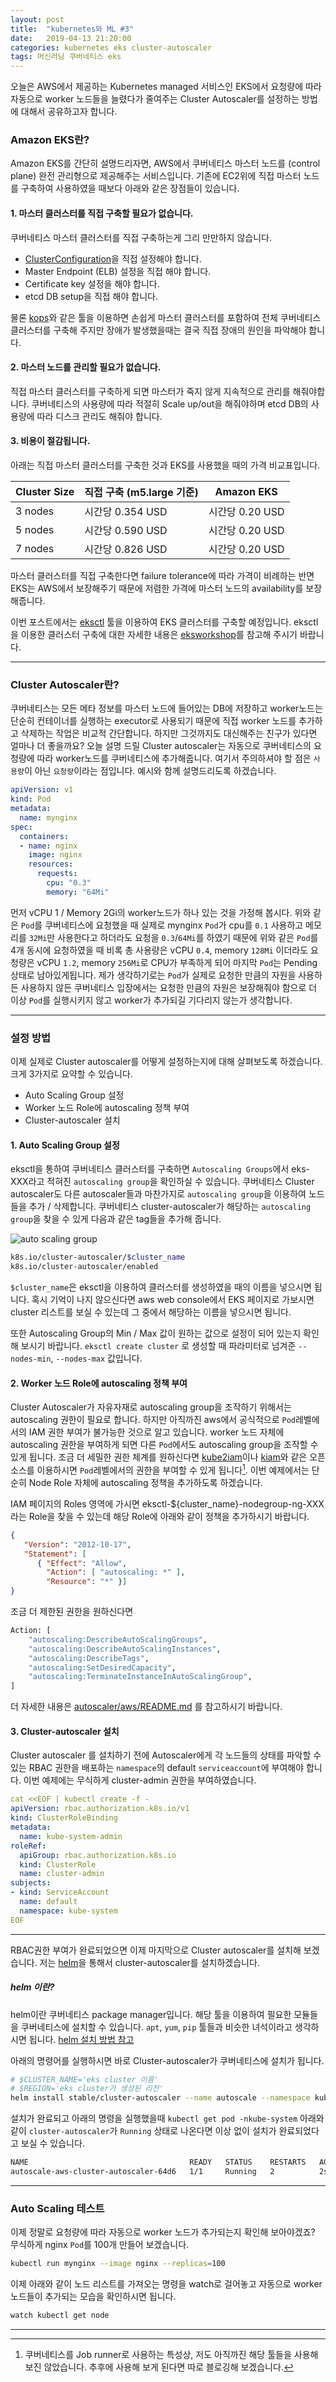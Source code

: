 ```yaml
---
layout: post
title:  "kubernetes와 ML #3"
date:   2019-04-13 21:20:00
categories: kubernetes eks cluster-autoscaler
tags: 머신러닝 쿠버네티스 eks
---
```

오늘은 AWS에서 제공하는 Kubernetes managed 서비스인 EKS에서 요청량에 따라 자동으로 worker 노드들을 늘렸다가 줄여주는 Cluster Autoscaler를 설정하는 방법에 대해서 공유하고자 합니다.

### Amazon EKS란?
Amazon EKS를 간단히 설명드리자면, AWS에서 쿠버네티스 마스터 노드를 (control plane) 완전 관리형으로 제공해주는 서비스입니다. 기존에 EC2위에 직접 마스터 노드를 구축하여 사용하였을 때보다 아래와 같은 장점들이 있습니다.
#### 1. 마스터 클러스터를 직접 구축할 필요가 없습니다.
쿠버네티스 마스터 클러스터를 직접 구축하는게 그리 만만하지 않습니다. 
* [ClusterConfiguration](https://godoc.org/k8s.io/kubernetes/cmd/kubeadm/app/apis/kubeadm/v1beta1#ClusterConfiguration)을 직접 설정해야 합니다.
* Master Endpoint (ELB) 설정을 직접 해야 합니다.
* Certificate key 설정을 해야 합니다.
* etcd DB setup을 직접 해야 합니다.

물론 [kops](https://github.com/kubernetes/kops)와 같은 툴을 이용하면 손쉽게 마스터 클러스터를 포함하여 전체 쿠버네티스 클러스터를 구축해 주지만 장애가 발생했을때는 결국 직접 장애의 원인을 파악해야 합니다.

#### 2. 마스터 노드를 관리할 필요가 없습니다.
직접 마스터 클러스터를 구축하게 되면 마스터가 죽지 않게 지속적으로 관리를 해줘야합니다.
쿠버네티스의 사용량에 따라 적절히 Scale up/out을 해줘야하며 etcd DB의 사용량에 따라 디스크 관리도 해줘야 합니다.

#### 3. 비용이 절감됩니다.
아래는 직접 마스터 클러스터를 구축한 것과 EKS를 사용했을 때의 가격 비교표입니다.

| Cluster Size | 직접 구축 (m5.large 기준) |  Amazon EKS     |
|--------------|---------------------------|-----------------|
|  3 nodes     |  시간당 0.354 USD         | 시간당 0.20 USD |
|  5 nodes     |  시간당 0.590 USD         | 시간당 0.20 USD |
|  7 nodes     |  시간당 0.826 USD         | 시간당 0.20 USD |


마스터 클러스터를 직접 구축한다면 failure tolerance에 따라 가격이 비례하는 반면 EKS는 AWS에서 보장해주기 때문에 저렴한 가격에 마스터 노드의 availability를 보장해줍니다.

이번 포스트에서는 [eksctl](https://eksctl.io/) 툴을 이용하여 EKS 클러스터를 구축할 예정입니다.
eksctl을 이용한 클러스터 구축에 대한 자세한 내용은 [eksworkshop](https://eksworkshop.com/)를 참고해 주시기 바랍니다.

---

### Cluster Autoscaler란?
쿠버네티스는 모든 메타 정보를 마스터 노드에 들어있는 DB에 저장하고 worker노드는 단순히 컨테이너를 실행하는 executor로 사용되기 때문에 직접 worker 노드를 추가하고 삭제하는 작업은 비교적 간단합니다. 하지만 그것까지도 대신해주는 친구가 있다면 얼마나 더 좋을까요?
오늘 설명 드릴 Cluster autoscaler는 자동으로 쿠버네티스의 요청량에 따라 worker노드를 쿠버네티스에 추가해줍니다. 여기서 주의하셔야 할 점은 `사용량`이 아닌 `요청량`이라는 점입니다.
예시와 함께 설명드리도록 하겠습니다.

```yaml
apiVersion: v1
kind: Pod
metadata:
  name: mynginx
spec:
  containers:
  - name: nginx
    image: nginx
    resources:
      requests:
        cpu: "0.3"
        memory: "64Mi"
```
먼저 vCPU 1 / Memory 2Gi의 worker노드가 하나 있는 것을 가정해 봅시다.
위와 같은 `Pod`를 쿠버네티스에 요청했을 때 실제로 mynginx `Pod`가 cpu를 `0.1` 사용하고 메모리를 `32Mi`만 사용한다고 하더라도 요청을 `0.3`/`64Mi`를 하였기 때문에 위와 같은 `Pod`를 4개 동시에 요청하였을 때 비록 총 사용량은 vCPU `0.4`, memory `128Mi` 이더라도 요청량은 vCPU `1.2`, memory `256Mi`로 CPU가 부족하게 되어 마지막 `Pod`는 Pending 상태로 남아있게됩니다. 제가 생각하기로는 `Pod`가 실제로 요청한 만큼의 자원을 사용하든 사용하지 않든 쿠버네티스 입장에서는 요청한 만큼의 자원은 보장해줘야 함으로 더 이상 `Pod`를 실행시키지 않고 worker가 추가되길 기다리지 않는가 생각합니다.

---

### 설정 방법
이제 실제로 Cluster autoscaler를 어떻게 설정하는지에 대해 살펴보도록 하겠습니다.
크게 3가지로 요약할 수 있습니다.
- Auto Scaling Group 설정
- Worker 노드 Role에 autoscaling 정책 부여
- Cluster-autoscaler 설치

#### 1. Auto Scaling Group 설정
eksctl을 통하여 쿠버네티스 클러스터를 구축하면 `Autoscaling Groups`에서 eks-XXX라고 적혀진 `autoscaling group`을 확인하실 수 있습니다. 쿠버네티스 Cluster autoscaler도 다른 autoscaler들과 마찬가지로 `autoscaling group`을 이용하여 노드들을 추가 / 삭제합니다.
쿠버네티스 cluster-autoscaler가 해당하는 `autoscaling group`을 찾을 수 있게 다음과 같은 tag들을 추가해 줍니다.

![auto scaling group](/assets/images/eks_cas/asg.png)

```bash
k8s.io/cluster-autoscaler/$cluster_name
k8s.io/cluster-autoscaler/enabled  
```
`$cluster_name`은 eksctl을 이용하여 클러스터를 생성하였을 때의 이름을 넣으시면 됩니다.
혹시 기억이 나지 않으신다면 aws web console에서 EKS 페이지로 가보시면 cluster 리스트를 보실 수 있는데 그 중에서 해당하는 이름을 넣으시면 됩니다.

또한 Autoscaling Group의 Min / Max 값이 원하는 값으로 설정이 되어 있는지 확인해 보시기 바랍니다.
`eksctl create cluster` 로 생성할 때 파라미터로 넘겨준 `--nodes-min`, `--nodes-max` 값입니다.

#### 2. Worker 노드 Role에 autoscaling 정책 부여
Cluster Autoscaler가 자유자재로 autoscaling group을 조작하기 위해서는 autoscaling 권한이 필요로 합니다. 하지만 아직까진 aws에서 공식적으로 `Pod`레벨에서의 IAM 권한 부여가 불가능한 것으로 알고 있습니다. worker 노드 자체에 autoscaling 권한을 부여하게 되면 다른 `Pod`에서도 autoscaling group을 조작할 수 있게 됩니다. 조금 더 세밀한 권한 체계를 원하신다면 [kube2iam](https://github.com/jtblin/kube2iam)이나 [kiam](https://github.com/uswitch/kiam)와 같은 오픈소스를 이용하시면 `Pod`레벨에서의 권한을 부여할 수 있게 됩니다[^1]. 이번 예제에서는 단순히 Node Role 자체에 autoscaling 정책을 추가하도록 하겠습니다.

IAM 페이지의 Roles 영역에 가시면 eksctl-${cluster_name}-nodegroup-ng-XXX 라는 Role을 찾을 수 있는데 해당 Role에 아래와 같이 정책을 추가하시기 바랍니다.
```json
{ 
   "Version": "2012-10-17", 
   "Statement": [ 
      { "Effect": "Allow", 
        "Action": [ "autoscaling: *" ], 
        "Resource": "*" }]
}
```
조금 더 제한된 권한을 원하신다면

```python
Action: [
    "autoscaling:DescribeAutoScalingGroups",
    "autoscaling:DescribeAutoScalingInstances",
    "autoscaling:DescribeTags",
    "autoscaling:SetDesiredCapacity",
    "autoscaling:TerminateInstanceInAutoScalingGroup",
]  
```

더 자세한 내용은 [autoscaler/aws/README.md](https://github.com/kubernetes/autoscaler/blob/master/cluster-autoscaler/cloudprovider/aws/README.md#attach-iam-policy-to-nodegroup) 를 참고하시기 바랍니다.

#### 3. Cluster-autoscaler 설치
Cluster autoscaler 를 설치하기 전에 Autoscaler에게 각 노드들의 상태를 파악할 수 있는 RBAC 권한을 배포하는 `namespace`의 default `serviceaccount`에  부여해야 합니다. 이번 예제에는 무식하게 cluster-admin 권한을 부여하였습니다.

```yaml
cat <<EOF | kubectl create -f -
apiVersion: rbac.authorization.k8s.io/v1
kind: ClusterRoleBinding
metadata:
  name: kube-system-admin
roleRef:
  apiGroup: rbac.authorization.k8s.io
  kind: ClusterRole
  name: cluster-admin
subjects:
- kind: ServiceAccount
  name: default
  namespace: kube-system
EOF
```

---

RBAC권한 부여가 완료되었으면 이제 마지막으로 Cluster autoscaler를 설치해 보겠습니다.
저는 [helm](https://helm.sh/)을 통해서 cluster-autoscaler를 설치하겠습니다.

##### helm 이란? 
helm이란 쿠버네티스 package manager입니다. 해당 툴을 이용하여 필요한 모듈들을 쿠버네티스에 설치할 수 있습니다. `apt`, `yum`, `pip` 툴들과 비슷한 녀석이라고 생각하시면 됩니다.
[helm 설치 방법 참고](https://helm.sh/docs/using_helm/#installing-helm)

아래의 명령어를 실행하시면 바로 Cluster-autoscaler가 쿠버네티스에 설치가 됩니다.
```bash
# $CLUSTER_NAME='eks cluster 이름'
# $REGION='eks cluster가 생성된 리전'
helm install stable/cluster-autoscaler --name autoscale --namespace kube-system --set autoDiscovery.clusterName=$CLUSTER_NAME,awsRegion=$REGION,sslCertPath=/etc/kubernetes/pki/ca.crt
```
설치가 완료되고 아래의 명령을 실행했을때
`kubectl get pod -nkube-system`
아래와 같이 `cluster-autoscaler`가 `Running` 상태로 나온다면 이상 없이 설치가 완료되었다고 보실 수 있습니다.

```bash
NAME                                    READY   STATUS    RESTARTS   AGE
autoscale-aws-cluster-autoscaler-64d6   1/1     Running   2          2s
```
---
### Auto Scaling 테스트
이제 정말로 요청량에 따라 자동으로 worker 노드가 추가되는지 확인해 보아야겠죠?
무식하게 nginx `Pod`를 100개 만들어 보겠습니다.
```bash
kubectl run mynginx --image nginx --replicas=100
```

이제 아래와 같이 노드 리스트를 가져오는 명령을 watch로 걸어놓고 자동으로 worker 노드들이 추가되는 모습을 확인하시면 됩니다.
```bash
watch kubectl get node
```

---

[^1]: 쿠버네티스를 Job runner로 사용하는 특성상, 저도 아직까진 해당 툴들을 사용해 보진 않았습니다. 추후에 사용해 보게 된다면 따로 블로깅해 보겠습니다.


